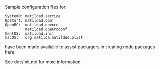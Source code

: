 Sample configuration files for:
```
SystemD: matildad.service
Upstart: matildad.conf
OpenRC:  matildad.openrc
         matildad.openrcconf
CentOS:  matildad.init
macOS:   org.matilda.matildad.plist
```
have been made available to assist packagers in creating node packages here.

See doc/init.md for more information.
